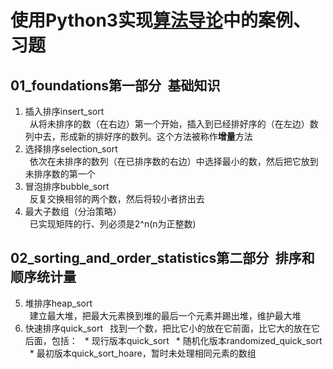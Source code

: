 # 使用Python3实现[算法导论](https://book.douban.com/subject/20432061/)中的案例、习题
## 01_foundations第一部分&ensp;基础知识
1. 插入排序insert_sort<br>
&ensp;从将未排序的数（在右边）第一个开始，插入到已经排好序的（在左边）数列中去，形成新的排好序的数列。这个方法被称作**增量**方法
1. 选择排序selection_sort<br>
&ensp;依次在未排序的数列（在已排序数的右边）中选择最小的数，然后把它放到未排序数的第一个
1. 冒泡排序bubble_sort<br>
&ensp;反复交换相邻的两个数，然后将较小者挤出去
1. 最大子数组（分治策略）<br>
&ensp;已实现矩阵的行、列必须是2^n(n为正整数)
## 02_sorting_and_order_statistics第二部分&ensp;排序和顺序统计量
5. 堆排序heap_sort<br>
&ensp;建立最大堆，把最大元素换到堆的最后一个元素并踢出堆，维护最大堆
6. 快速排序quick_sort
&ensp;找到一个数，把比它小的放在它前面，比它大的放在它后面，包括：
&ensp;* 现行版本quick_sort
&ensp;* 随机化版本randomized_quick_sort
&ensp;* 最初版本quick_sort_hoare，暂时未处理相同元素的数组